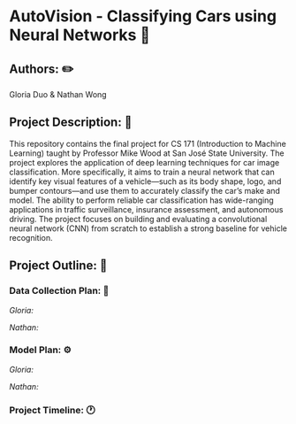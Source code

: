 # AutoVision - Classifying Cars using Neural Networks 🚗

## Authors: ✏️
Gloria Duo & Nathan Wong

## Project Description: 📁
This repository contains the final project for CS 171 (Introduction to Machine Learning) taught by Professor Mike Wood at San José State University. The project explores the application of deep learning techniques for car image classification. More specifically, it aims to train a neural network that can identify key visual features of a vehicle—such as its body shape, logo, and bumper contours—and use them to accurately classify the car’s make and model. The ability to perform reliable car classification has wide-ranging applications in traffic surveillance, insurance assessment, and autonomous driving. The project focuses on building and evaluating a convolutional neural network (CNN) from scratch to establish a strong baseline for vehicle recognition.

## Project Outline: 📝
### Data Collection Plan: 📘
*Gloria:*

*Nathan:*
### Model Plan: ⚙️
*Gloria:*

*Nathan:*

### Project Timeline: 🕐
